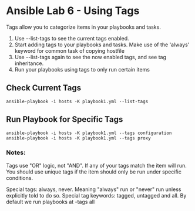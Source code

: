 # Ansible Lab 6 - Using Tags

Tags allow you to categorize items in your playbooks and tasks.  

1. Use --list-tags to see the current tags enabled.
2. Start adding tags to your playbooks and tasks. Make use of the 'always' keyword for common task of copying hostfile
3. Use --list-tags again to see the now enabled tags, and see tag inheritance.
4. Run your playbooks using tags to only run certain items

## Check Current Tags
``` shell
ansible-playbook -i hosts -K playbook1.yml --list-tags
``` 

## Run Playbook for Specific Tags
``` shell
ansible-playbook -i hosts -K playbook1.yml --tags configuration
ansible-playbook -i hosts -K playbook1.yml --tags proxy
```

### Notes:

Tags use "OR" logic, not "AND". If any of your tags match the item will run. You should use unique tags if the item should only be run under specific conditions.

Special tags: always, never.  Meaning "always" run or "never" run unless explicitly told to do so.
Special tag keywords: tagged, untagged and all.  By default we run playbooks at -tags all
